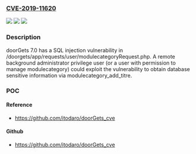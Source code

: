 ### [CVE-2019-11620](https://cve.mitre.org/cgi-bin/cvename.cgi?name=CVE-2019-11620)
![](https://img.shields.io/static/v1?label=Product&message=n%2Fa&color=blue)
![](https://img.shields.io/static/v1?label=Version&message=n%2Fa&color=blue)
![](https://img.shields.io/static/v1?label=Vulnerability&message=n%2Fa&color=brighgreen)

### Description

doorGets 7.0 has a SQL injection vulnerability in /doorgets/app/requests/user/modulecategoryRequest.php. A remote background administrator privilege user (or a user with permission to manage modulecategory) could exploit the vulnerability to obtain database sensitive information via modulecategory_add_titre.

### POC

#### Reference
- https://github.com/itodaro/doorGets_cve

#### Github
- https://github.com/itodaro/doorGets_cve

